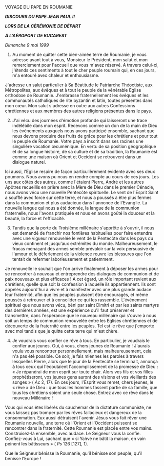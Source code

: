 VOYAGE DU PAPE EN ROUMANIE

***DISCOURS DU PAPE JEAN PAUL II***

***LORS DE LA CÉRÉMONIE DE DÉPART***

***À L'AÉROPORT DE BUCAREST***

*Dimanche 9 mai 1999*

1. Au moment de quitter cette bien-aimée terre de Roumanie, je vous adresse avant tout à vous, Monsieur le Président, mon salut et mon remerciement pour l'accueil que vous m'avez réservé. A travers celui-ci, j'étends ces sentiments à tout le cher peuple roumain qui, en ces jours, m'a entouré avec chaleur et enthousiasme.

J'adresse un salut particulier à Sa Béatitude le Patriarche Théoctiste, aux Métropolites, aux évêques et à tout le peuple de la vénérable Eglise orthodoxe de Roumanie. J'embrasse fraternellement les évêques et les communautés catholiques de rite byzantin et latin, toutes présentes dans mon cœur. Mon salut s'adresse en outre aux autres Confessions chrétiennes et aux membres des autres religions présentes dans le pays.

2. J'ai vécu des journées d'émotion profonde qui laisseront une trace indélébile dans mon esprit. Recevons comme un don de la main de Dieu les événements auxquels nous avons participé ensemble, sachant que nous devons produire des fruits de grâce pour les chrétiens et pour tout le peuple de Roumanie. Votre pays a inscrit dans ses racines une singulière vocation œcuménique. En vertu de sa position géographique et de sa longue histoire, de sa culture et de sa tradition, la Roumanie est comme une maison où Orient et Occident se retrouvent dans un dialogue naturel.

Ici aussi, l'Eglise respire de façon particulièrement évidente avec ses deux poumons. Nous avons pu nous en rendre compte au cours de ces jours. Les uns aux côtés des autres, comme l'étaient Pierre, André et les autres Apôtres recueillis en prière avec la Mère de Dieu dans le premier Cénacle, nous avons vécu une nouvelle Pentecôte spirituelle. Le vent de l'Esprit Saint a soufflé avec force sur cette terre, et nous a poussés à être plus fermes dans la communion et plus audacieux dans l'annonce de l'Evangile. La nouvelle langue qui nous a été donnée, la langue de la communion fraternelle, nous l'avons pratiquée et nous en avons goûté la douceur et la beauté, la force et l'efficacité.

3. Tandis que la porte du Troisième millénaire s'apprête à s'ouvrir, il nous est demandé de franchir nos fontières habituelles pour faire entendre avec une vigueur renouvelée le vent de la Pentecôte dans les pays du vieux continent et jusqu'aux extrémités du monde. Malheureusement, le fracas menaçant des armes semble prévaloir sur la voix persuasive de l'amour et le déferlement de la violence rouvre les blessures que l'on tentait de refermer laborieusement et patiemment.

Je renouvelle le souhait que l'on arrive finalement à déposer les armes pour se rencontrer à nouveau et entreprendre des dialogues de communion et de paix nouveaux et plus efficaces ! A cet égard, un rôle important revient aux chrétiens, quelle que soit la confession à laquelle ils appartiennent. Ils sont appelés aujourd'hui à vivre et à manifester avec une plus grande audace leur fraternité, afin que les peuples puissent être encouragés, et même poussés à retrouver et à consolider ce qui les rassemble. L'événement spirituel que nous avons vécu, béni par saint Dimitri et par les saints martyrs des dernières années, est une expérience qu'il faut préserver et transmettre, dans l'espérance que le nouveau millénaire qui s'ouvre à nous soit un temps de communion renouvelée entre les Eglises chrétiennes et de découverte de la fraternité entre les peuples. Tel est le rêve que j'emporte avec moi tandis que je quitte cette terre qui m'est chère.

4. Je voudrais vous confier ce rêve à tous. En particulier, je voudrais le confier aux jeunes. Oui, à vous, chers jeunes de Roumanie ! J'aurais voulu vous rencontrer personnellement, mais malheureusement, cela n'a pas été possible. Ce soir, je fais miennes les paroles à travers lesquelles Pierre, alors que le jour de la Pentecôte se terminait, annonça à tous ceux qui l'écoutaient l'accomplissement de la promesse de Dieu : « Je répandrai de mon esprit sur toute chair. Alors vos fils et vos filles prophétiseront, vos jeunes gens auront des visions et vos vieillards des songes » ( *Ac* 2, 17). En ces jours, l'Esprit vous remet, chers jeunes, le « rêve » de Dieu : que tous les hommes fassent partie de sa famille, que tous les chrétiens soient une seule chose. Entrez avec ce rêve dans le nouveau Millénaire !

Vous qui vous êtes libérés du cauchemar de la dictature communiste, ne vous laissez pas tromper par les rêves fallacieux et dangereux de la consommation. Eux aussi détruisent l'avenir. Jésus vous fait rêver une Roumanie nouvelle, une terre où l'Orient et l'Occident puissent se rencontrer dans la fraternité. Cette Roumanie est placée entre vos mains. Construisez-là ensemble, avec audace. Le Seigneur vous la confie. Confiez-vous à Lui, sachant que « si Yahvé ne bâtit la maison, en vain peinent les bâtisseurs » ( *Ps* 126 [127], 1).

Que le Seigneur bénisse la Roumanie, qu'il bénisse son peuple, qu'il bénisse l'Europe !